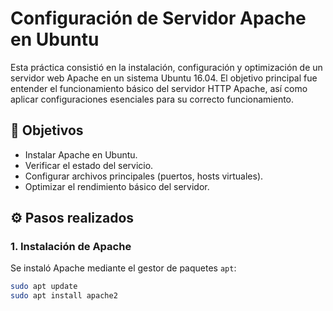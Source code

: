 # Configuración de Servidor Apache en Ubuntu

Esta práctica consistió en la instalación, configuración y optimización de un servidor web Apache en un sistema Ubuntu 16.04. El objetivo principal fue entender el funcionamiento básico del servidor HTTP Apache, así como aplicar configuraciones esenciales para su correcto funcionamiento.

## 🧱 Objetivos

- Instalar Apache en Ubuntu.
- Verificar el estado del servicio.
- Configurar archivos principales (puertos, hosts virtuales).
- Optimizar el rendimiento básico del servidor.

## ⚙️ Pasos realizados

### 1. Instalación de Apache

Se instaló Apache mediante el gestor de paquetes `apt`:

```bash
sudo apt update
sudo apt install apache2
